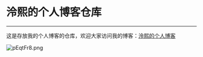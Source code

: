 # 泠熙的个人博客仓库
------------------------
这是存放我的个人博客的仓库，欢迎大家访问我的博客：[泠熙的个人博客](https://blog-lingxi9374.netlify.app/)

![pEqtFr8.png](https://s21.ax1x.com/2025/05/05/pEqtFr8.png)
